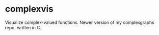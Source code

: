 # complexvis
Visualize complex-valued functions. Newer version of my complexgraphs repo, written in C.
